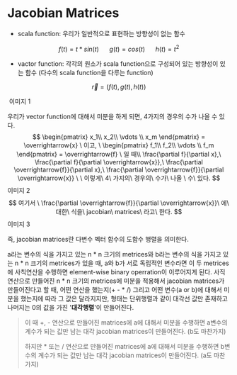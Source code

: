 # Jacobian Matrices

- scala function: 우리가 일반적으로 표현하는 방향성이 없는 함수

$$
f(t) = t*sin(t) \ \ \ \ \ \ g(t) = cos(t) \ \ \ \ \ \ h(t) = t^2
$$



- vactor function: 각각의 원소가 scala function으로 구성되어 있는 방향성이 있는 함수 (다수의 scala function을 다루는 function)

$$
\overrightarrow{r} = (f(t), g(t), h(t))
$$

​		이미지 1



우리가 vector function에 대해서 미분을 하게 되면, 4가지의 경우의 수가 나올 수 있다.
$$
\begin{pmatrix}
x_1\\
x_2\\
\vdots \\
x_m
\end{pmatrix}  = \overrightarrow{x} \ 이고, \ 
\begin{pmatrix}
f_1\\
f_2\\
\vdots \\
f_m
\end{pmatrix} = \overrightarrow{f} \ 일 때\\ \frac{\partial f}{\partial x},\ \frac{\partial f}{\partial \overrightarrow{x}},\ \frac{\partial \overrightarrow{f}}{\partial x},\ \frac{\partial \overrightarrow{f}}{\partial \overrightarrow{x}}  \ \ 이렇게\ 4\ 가지의\ 경우의\ 수가\ 나올 \ 수\ 있다.
$$
이미지 2
$$
여기서 \ \frac{\partial \overrightarrow{f}}{\partial \overrightarrow{x}}\ 에\ 대한\ 식을\ jacobian\ matrices\ 라고\ 한다.
$$
이미지 3

즉, jacobian matrices란 다변수 벡터 함수의 도함수 행렬을 의미한다.

a라는 변수의 식을 가지고 있는 n * n 크기의 metrices와 b라는 변수의 식을 가지고 있는 n * n 크기의 metrices가 있을 때, a와 b가 서로 독립적인 변수라면 이 두 metrices에 사칙연산을 수행하면 element-wise binary operration이 이루어지게 된다.  사직 연산으로 만들어진 n * n 크기의 metrices에 미분을 적용해서 jacobian matrices가 만들어진다고 할 때, 어떤 연산을 했는지(+ - * /) 그리고 어떤 변수(a or b)에 대해서 미분을 했는지에 따라 그 값은 달라지지만, 형태는 단위행렬과 같이 대각선 값만 존재하고 나머지는 0의 값을 가진 '**대각행렬**'이 만들어진다.

> 이 때 +, - 연산으로 만들어진 matrices에 a에 대해서 미분을 수행하면 a변수의 계수가 되는 값만 남는 대각 jacobian matrices이 만들어진다. (b도 마찬가지)
>
> 하지만 * 또는 / 연산으로 만들어진 matrices에 a에 대해서 미분을 수행하면 b변수의 계수가 되는 값만 남는 대각 jacobian matrices이 만들어진다. (a도 마찬가지)

